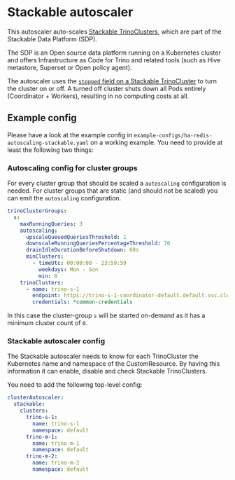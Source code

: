 # Stackable autoscaler

This autoscaler auto-scales [Stackable TrinoClusters](https://docs.stackable.tech/home/stable/trino/), which are part of the Stackable Data Platform (SDP).

The SDP is an Open source data platform running on a Kubernetes cluster and offers Infrastructure as Code for Trino and related tools (such as Hive metastore, Superset or Open policy agent).

The autoscaler uses the [`stopped` field on a Stackable TrinoCluster](https://docs.stackable.tech/home/stable/concepts/operations/cluster_operations) to turn the cluster on or off.
A turned off cluster shuts down all Pods entirely (Coordinator + Workers), resulting in no computing costs at all.

## Example config
Please have a look at the example config in `example-configs/ha-redis-autoscaling-stackable.yaml` on a working example.
You need to provide at least the following two things:

### Autoscaling config for cluster groups
For every cluster group that should be scaled a `autoscaling` configuration is needed.
For cluster groups that are static (and should not be scaled) you can emit the `autoscaling` configuration.

```yaml
trinoClusterGroups:
  s:
    maxRunningQueries: 3
    autoscaling:
      upscaleQueuedQueriesThreshold: 1
      downscaleRunningQueriesPercentageThreshold: 70
      drainIdleDurationBeforeShutdown: 60s
      minClusters:
        - timeUtc: 00:00:00 - 23:59:59
          weekdays: Mon - Son
          min: 0
    trinoClusters:
      - name: trino-s-1
        endpoint: https://trino-s-1-coordinator-default.default.svc.cluster.local:8443
        credentials: *common-credentials
```

In this case the cluster-group `s` will be started on-demand as it has a minimum cluster count of `0`.

### Stackable autoscaler config
The Stackable autoscaler needs to know for each TrinoCluster the Kubernetes name and namespace of the CustomResource.
By having this information it can enable, disable and check Stackable TrinoClusters.

You need to add the following top-level config:

```yaml
clusterAutoscaler:
  stackable:
    clusters:
      trino-s-1:
        name: trino-s-1
        namespace: default
      trino-m-1:
        name: trino-m-1
        namespace: default
      trino-m-2:
        name: trino-m-2
        namespace: default
```